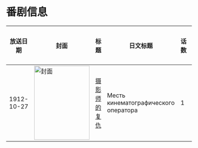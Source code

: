 # 番剧信息

|放送日期|封面|标题|日文标题|话数|评分|评分人数|
|---|---|---|---|---|---|---|
|1912-10-27|<img src="//lain.bgm.tv/pic/cover/c/c4/26/136863_7zAL0.jpg" alt="封面" style="width:150px;height:200px;object-fit:cover;">|[摄影师的复仇](https://bangumi.tv/subject/136863)|Месть кинематографического оператора|1|6.8|40人评分|

